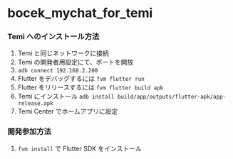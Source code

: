 # bocek_mychat_for_temi

### Temi へのインストール方法

1. Temi と同じネットワークに接続
2. Temi の開発者用設定にて、ポートを開放
3. `adb connect 192.168.2.200`
4. Flutter をデバッグするには `fvm flutter run`
5. Flutter をリリースするには `fvm flutter build apk`
6. Temi にインストール `adb install build/app/outputs/flutter-apk/app-release.apk`
7. Temi Center でホームアプリに設定

### 開発参加方法

1. `fvm install` で Flutter SDK をインストール
